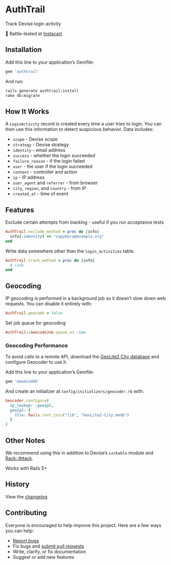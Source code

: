 # AuthTrail

Track Devise login activity

:tangerine: Battle-tested at [Instacart](https://www.instacart.com/opensource)

## Installation

Add this line to your application’s Gemfile:

```ruby
gem 'authtrail'
```

And run:

```sh
rails generate authtrail:install
rake db:migrate
```

## How It Works

A `LoginActivity` record is created every time a user tries to login. You can then use this information to detect suspicious behavior. Data includes:

- `scope` - Devise scope
- `strategy` - Devise strategy
- `identity` - email address
- `success` - whether the login succeeded
- `failure_reason` - if the login failed
- `user` - the user if the login succeeded
- `context` - controller and action
- `ip` - IP address
- `user_agent` and `referrer` - from browser
- `city`, `region`, and `country` - from IP
- `created_at` - time of event

## Features

Exclude certain attempts from tracking - useful if you run acceptance tests

```ruby
AuthTrail.exclude_method = proc do |info|
  info[:identity] == "capybara@example.org"
end
```

Write data somewhere other than the `login_activities` table.

```ruby
AuthTrail.track_method = proc do |info|
  # code
end
```

## Geocoding

IP geocoding is performed in a background job so it doesn’t slow down web requests. You can disable it entirely with:

```ruby
AuthTrail.geocode = false
```

Set job queue for geocoding

```ruby
AuthTrail::GeocodeJob.queue_as :low
```

### Geocoding Performance

To avoid calls to a remote API, download the [GeoLite2 City database](https://dev.maxmind.com/geoip/geoip2/geolite2/) and configure Geocoder to use it.

Add this line to your application’s Gemfile:

```ruby
gem 'maxminddb'
```

And create an initializer at `config/initializers/geocoder.rb` with:

```ruby
Geocoder.configure(
  ip_lookup: :geoip2,
  geoip2: {
    file: Rails.root.join("lib", "GeoLite2-City.mmdb")
  }
)
```

## Other Notes

We recommend using this in addition to Devise’s `Lockable` module and [Rack::Attack](https://github.com/kickstarter/rack-attack).

Works with Rails 5+

## History

View the [changelog](https://github.com/ankane/authtrail/blob/master/CHANGELOG.md)

## Contributing

Everyone is encouraged to help improve this project. Here are a few ways you can help:

- [Report bugs](https://github.com/ankane/authtrail/issues)
- Fix bugs and [submit pull requests](https://github.com/ankane/authtrail/pulls)
- Write, clarify, or fix documentation
- Suggest or add new features
